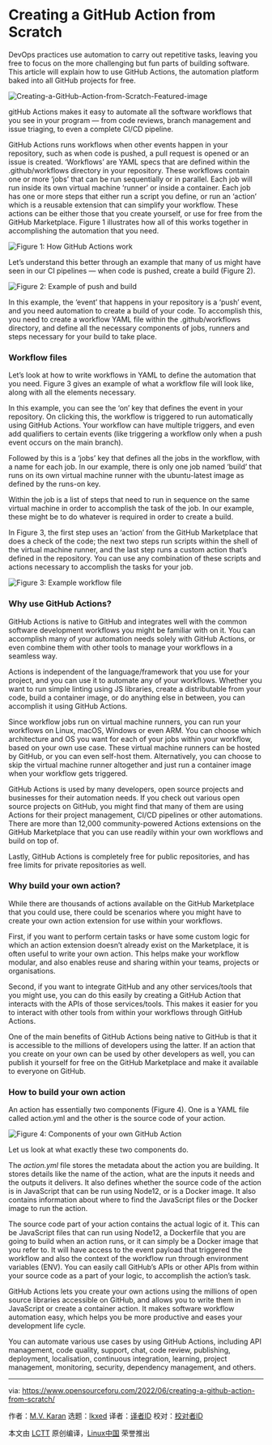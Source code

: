 [#]: subject: "Creating a GitHub Action from Scratch"
[#]: via: "https://www.opensourceforu.com/2022/06/creating-a-github-action-from-scratch/"
[#]: author: "M.V. Karan https://www.opensourceforu.com/author/m-v-karan/"
[#]: collector: "lkxed"
[#]: translator: " "
[#]: reviewer: " "
[#]: publisher: " "
[#]: url: " "

Creating a GitHub Action from Scratch
======
DevOps practices use automation to carry out repetitive tasks, leaving you free to focus on the more challenging but fun parts of building software. This article will explain how to use GitHub Actions, the automation platform baked into all GitHub projects for free.

![Creating-a-GitHub-Action-from-Scratch-Featured-image][1]

gitHub Actions makes it easy to automate all the software workflows that you see in your program — from code reviews, branch management and issue triaging, to even a complete CI/CD pipeline.

GitHub Actions runs workflows when other events happen in your repository, such as when code is pushed, a pull request is opened or an issue is created. ‘Workflows’ are YAML specs that are defined within the .github/workflows directory in your repository. These workflows contain one or more ‘jobs’ that can be run sequentially or in parallel. Each job will run inside its own virtual machine ‘runner’ or inside a container. Each job has one or more steps that either run a script you define, or run an ‘action’ which is a reusable extension that can simplify your workflow. These actions can be either those that you create yourself, or use for free from the GitHub Marketplace. Figure 1 illustrates how all of this works together in accomplishing the automation that you need.

![Figure 1: How GitHub Actions work][2]

Let’s understand this better through an example that many of us might have seen in our CI pipelines — when code is pushed, create a build (Figure 2).

![Figure 2: Example of push and build][3]

In this example, the ‘event’ that happens in your repository is a ‘push’ event, and you need automation to create a build of your code. To accomplish this, you need to create a workflow YAML file within the .github/workflows directory, and define all the necessary components of jobs, runners and steps necessary for your build to take place.

### Workflow files

Let’s look at how to write workflows in YAML to define the automation that you need. Figure 3 gives an example of what a workflow file will look like, along with all the elements necessary.

In this example, you can see the ‘on’ key that defines the event in your repository. On clicking this, the workflow is triggered to run automatically using GitHub Actions. Your workflow can have multiple triggers, and even add qualifiers to certain events (like triggering a workflow only when a push event occurs on the main branch).

Followed by this is a ‘jobs’ key that defines all the jobs in the workflow, with a name for each job. In our example, there is only one job named ‘build’ that runs on its own virtual machine runner with the ubuntu-latest image as defined by the runs-on key.

Within the job is a list of steps that need to run in sequence on the same virtual machine in order to accomplish the task of the job. In our example, these might be to do whatever is required in order to create a build.

In Figure 3, the first step uses an ‘action’ from the GitHub Marketplace that does a check of the code; the next two steps run scripts within the shell of the virtual machine runner, and the last step runs a custom action that’s defined in the repository. You can use any combination of these scripts and actions necessary to accomplish the tasks for your job.

![Figure 3: Example workflow file][4]

### Why use GitHub Actions?

GitHub Actions is native to GitHub and integrates well with the common software development workflows you might be familiar with on it. You can accomplish many of your automation needs solely with GitHub Actions, or even combine them with other tools to manage your workflows in a seamless way.

Actions is independent of the language/framework that you use for your project, and you can use it to automate any of your workflows. Whether you want to run simple linting using JS libraries, create a distributable from your code, build a container image, or do anything else in between, you can accomplish it using GitHub Actions.

Since workflow jobs run on virtual machine runners, you can run your workflows on Linux, macOS, Windows or even ARM. You can choose which architecture and OS you want for each of your jobs within your workflow, based on your own use case. These virtual machine runners can be hosted by GitHub, or you can even self-host them. Alternatively, you can choose to skip the virtual machine runner altogether and just run a container image when your workflow gets triggered.

GitHub Actions is used by many developers, open source projects and businesses for their automation needs. If you check out various open source projects on GitHub, you might find that many of them are using Actions for their project management, CI/CD pipelines or other automations. There are more than 12,000 community-powered Actions extensions on the GitHub Marketplace that you can use readily within your own workflows and build on top of.

Lastly, GitHub Actions is completely free for public repositories, and has free limits for private repositories as well.

### Why build your own action?

While there are thousands of actions available on the GitHub Marketplace that you could use, there could be scenarios where you might have to create your own action extension for use within your workflows.

First, if you want to perform certain tasks or have some custom logic for which an action extension doesn’t already exist on the Marketplace, it is often useful to write your own action. This helps make your workflow modular, and also enables reuse and sharing within your teams, projects or organisations.

Second, if you want to integrate GitHub and any other services/tools that you might use, you can do this easily by creating a GitHub Action that interacts with the APIs of those services/tools. This makes it easier for you to interact with other tools from within your workflows through GitHub Actions.

One of the main benefits of GitHub Actions being native to GitHub is that it is accessible to the millions of developers using the latter. If an action that you create on your own can be used by other developers as well, you can publish it yourself for free on the GitHub Marketplace and make it available to everyone on GitHub.

### How to build your own action

An action has essentially two components (Figure 4). One is a YAML file called action.yml and the other is the source code of your action.

![Figure 4: Components of your own GitHub Action][5]

Let us look at what exactly these two components do.

The *action.yml* file stores the metadata about the action you are building. It stores details like the name of the action, what are the inputs it needs and the outputs it delivers. It also defines whether the source code of the action is in JavaScript that can be run using Node12, or is a Docker image. It also contains information about where to find the JavaScript files or the Docker image to run the action.

The source code part of your action contains the actual logic of it. This can be JavaScript files that can run using Node12, a Dockerfile that you are going to build when an action runs, or it can simply be a Docker image that you refer to. It will have access to the event payload that triggered the workflow and also the context of the workflow run through environment variables (ENV). You can easily call GitHub’s APIs or other APIs from within your source code as a part of your logic, to accomplish the action’s task.

GitHub Actions lets you create your own actions using the millions of open source libraries accessible on GitHub, and allows you to write them in JavaScript or create a container action. It makes software workflow automation easy, which helps you be more productive and eases your development life cycle.

You can automate various use cases by using GitHub Actions, including API management, code quality, support, chat, code review, publishing, deployment, localisation, continuous integration, learning, project management, monitoring, security, dependency management, and others.

--------------------------------------------------------------------------------

via: https://www.opensourceforu.com/2022/06/creating-a-github-action-from-scratch/

作者：[M.V. Karan][a]
选题：[lkxed][b]
译者：[译者ID](https://github.com/译者ID)
校对：[校对者ID](https://github.com/校对者ID)

本文由 [LCTT](https://github.com/LCTT/TranslateProject) 原创编译，[Linux中国](https://linux.cn/) 荣誉推出

[a]: https://www.opensourceforu.com/author/m-v-karan/
[b]: https://github.com/lkxed
[1]: https://www.opensourceforu.com/wp-content/uploads/2022/04/Creating-a-GitHub-Action-from-Scratch-Featured-image.jpg
[2]: https://www.opensourceforu.com/wp-content/uploads/2022/04/Figure-1-How-GitHub-Actions-work.jpg
[3]: https://www.opensourceforu.com/wp-content/uploads/2022/04/Figure-2-Example-of-push-and-build.jpg
[4]: https://www.opensourceforu.com/wp-content/uploads/2022/04/Figure-3-Example-workflow-file.jpg
[5]: https://www.opensourceforu.com/wp-content/uploads/2022/04/Figure-4-Components-of-your-own-GitHub-Action.jpg
